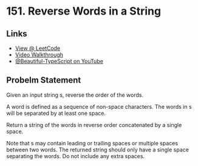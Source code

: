 # 151. Reverse Words in a String

## Links

* [View @ LeetCode](https://leetcode.com/problems/reverse-words-in-a-string/)
* [Video Walkthrough](https://youtu.be/jsv0Gw_uzLg)
* [@Beautiful-TypeScript on YouTube](https://www.youtube.com/@BeautifulTypeScript)

## Probelm Statement

Given an input string s, reverse the order of the words.

A word is defined as a sequence of non-space characters. The words in s will be separated by at least one space.

Return a string of the words in reverse order concatenated by a single space.

Note that s may contain leading or trailing spaces or multiple spaces between two words. The returned string should only have a single space separating the words. Do not include any extra spaces.
